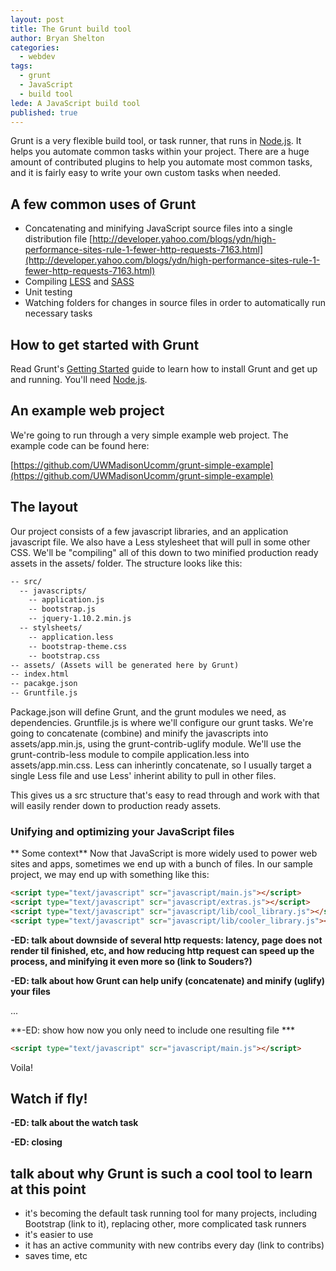 ```yaml
---
layout: post
title: The Grunt build tool
author: Bryan Shelton
categories:
  - webdev
tags:
  - grunt
  - JavaScript
  - build tool
lede: A JavaScript build tool
published: true
---
```


Grunt is a very flexible build tool, or task runner, that runs in [Node.js](http://nodejs.org/). It helps you automate common tasks within your project. There are a huge amount of contributed plugins to help you automate most common tasks, and it is fairly easy to write your own custom tasks when needed.

## A few common uses of Grunt

- Concatenating and minifying JavaScript source files into a single distribution file [http://developer.yahoo.com/blogs/ydn/high-performance-sites-rule-1-fewer-http-requests-7163.html](http://developer.yahoo.com/blogs/ydn/high-performance-sites-rule-1-fewer-http-requests-7163.html)
- Compiling [LESS](http://lesscss.org/) and [SASS](http://sass-lang.com/)
- Unit testing
- Watching folders for changes in source files in order to automatically run necessary tasks

## How to get started with Grunt
Read Grunt's [Getting Started](http://gruntjs.com/getting-started) guide to learn how to install Grunt and get up and running. You'll need [Node.js](http://nodejs.org/).

## An example web project

We're going to run through a very simple example web project. The example code can be found here:

[https://github.com/UWMadisonUcomm/grunt-simple-example](https://github.com/UWMadisonUcomm/grunt-simple-example)

## The layout

Our project consists of a few javascript libraries, and an application javascript file. We also have a Less stylesheet that will pull in some other CSS. We'll be "compiling" all of this down to two minified production ready assets in the assets/ folder. The structure looks like this:

```xml
-- src/
  -- javascripts/
    -- application.js
    -- bootstrap.js
    -- jquery-1.10.2.min.js
  -- stylsheets/
    -- application.less
    -- bootstrap-theme.css
    -- bootstrap.css
-- assets/ (Assets will be generated here by Grunt)
-- index.html
-- pacakge.json
-- Gruntfile.js
```

Package.json will define Grunt, and the grunt modules we need, as dependencies. Gruntfile.js is where we'll configure our grunt tasks. We're going to concatenate (combine) and minify the javascripts into assets/app.min.js, using the grunt-contrib-uglify module. We'll use the grunt-contrib-less module to compile application.less into assets/app.min.css. Less can inherintly concatenate, so I usually target a single Less file and use Less' inherint ability to pull in other files.

This gives us a src structure that's easy to read through and work with that will easily render down to production ready assets.

### Unifying and optimizing your JavaScript files
** Some context**
Now that JavaScript is more widely used to power web sites and apps, sometimes we end up with a bunch of files. In our sample project, we may end up with something like this:

```html
<script type="text/javascript" scr="javascript/main.js"></script>
<script type="text/javascript" scr="javascript/extras.js"></script>
<script type="text/javascript" scr="javascript/lib/cool_library.js"></script>
<script type="text/javascript" scr="javascript/lib/cooler_library.js"></script>
```
**-ED: talk about downside of several http requests: latency, page does not render til finished, etc, and how reducing http request can speed up the process, and minifying it even more so (link to Souders?)**

**-ED: talk about how Grunt can help unify (concatenate) and minify (uglify) your files**

...

**-ED: show how now you only need to include one resulting file ***
```html
<script type="text/javascript" scr="javascript/main.js"></script>
```

Voila!

## Watch if fly!
**-ED: talk about the watch task**

**-ED: closing**
## talk about why Grunt is such a cool tool to learn at this point
- it's becoming the default task running tool for many projects, including Bootstrap (link to it), replacing other, more complicated task runners
- it's easier to use
- it has an active community with new contribs every day (link to contribs)
- saves time, etc
